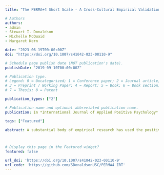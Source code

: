 ```yaml
---
title: "The PERMA+4 Short Scale - A Cross-Cultural Empirical Validation Using Item Response Theory"

# Authors
authors:
- admin
- Stewart I. Donaldson
- Michelle McQuaid
- Margaret Kern

date: "2023-06-19T00:00:00Z"
doi: "https://doi.org/10.1007/s41042-023-00110-9"

# Schedule page publish date (NOT publication's date).
publishDate: "2019-09-10T00:00:00Z"

# Publication type.
# Legend: 0 = Uncategorized; 1 = Conference paper; 2 = Journal article;
# 3 = Preprint / Working Paper; 4 = Report; 5 = Book; 6 = Book section;
# 7 = Thesis; 8 = Patent

publication_types: ["2"]

# Publication name and optional abbreviated publication name.
publication: In *International Journal of Applied Positive Psychology*

tags: ["Featured"]

abstract: A substantial body of empirical research has used the positive emotions, engagement, relationships, meaning, accomplishment (PERMA) framework to measure building blocks of well-being across diverse samples and cultures, with most studies using the 23-item PERMA-Profiler (Butler & Kern, 2016) or a workplace variant. Donaldson and Donaldson (2021a) added four additional domains (physical health, mindset, environment, economic security; PERMA + 4). Psychometric development and testing of the original, translated, and variant versions of the measure have relied on Classical Test Theory approaches, such as factor analytic methods. In the workplace, valid, brief measures are critical. The current study used item response theory to analyze data from a large sample of Canadian (n = 1,003) and Australian (n = 942) employees to create a 9-item short scale of PERMA + 4. A graded response model showed good item discrimination (a > 1.40), and similar test information compared to the full measure. A short scale of PERMA + 4 will be useful for future studies of the building blocks of well-being and positive functioning, as well as for evaluating well-being programs and interventions within the workplace.



# Display this page in the Featured widget?
featured: false

url_doi: 'https://doi.org/10.1007/s41042-023-00110-9'
url_code: 'https://github.com/SDonaldsonUSC/PERMA4_IRT'
---
```

